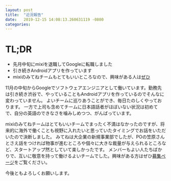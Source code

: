 ```yaml
---
layout: post
title:  "近況報告"
date:   2019-12-15 14:08:13.260631119 -0800
categories: 
---
```

# TL;DR
* 先月中旬にmixiを退職してGoogleに転職しました
* 引き続きAndroidアプリを作っています
* mixiのみてねチームもとてもいいところなので、興味がある人は[ぜひ](https://mitene.us/recruit)

<!-- more -->

11月の中旬からGoogleでソフトウェアエンジニアとして働いています。勤務先は引き続き渋谷で、やっていることもAndroidアプリを作っているのでそんなに変わっていません。
よいチームに巡りあうことができ、毎日たのしくやっております。
一方で上司も含めてチームに日本語話者がほぼいない状況は初めてで、自分の英語のできなさを噛みしめつつ、がんばっています。

mixiのみてねチームはとてもいいチームでまったく不満はなかったのですが、将来的に海外で働くことも視野に入れたいと思っていたタイミングでお話をいただいたので決断しました。
みてねは大企業の新規事業部でしたが、POの笠原さんとさえ話をつければ物事が進むところや個々に大きな裁量が与えられるところなど、スタートアップ然としていて楽しかったです。
メンバーもよい人たちばかりで、互いに敬意を持って働けるよいチームでした。興味がある方はぜひ[募集ページ](https://mitene.us/recruit)をご覧ください。

今後ともよろしくお願いします。
